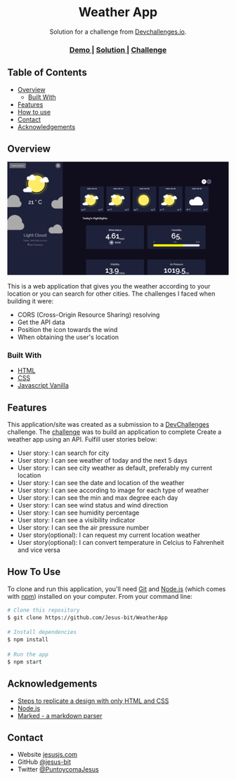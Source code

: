 <!-- Please update value in the {}  -->

<h1 align="center">Weather App</h1>

<div align="center">
   Solution for a challenge from  <a href="http://devchallenges.io" target="_blank">Devchallenges.io</a>.
</div>

<div align="center">
  <h3>
    <a href="https://jesus-bit.github.io/WeatherApp/">
      Demo
    </a>
    <span> | </span>
    <a href="https://jesus-bit.github.io/WeatherApp/">
      Solution
    </a>
    <span> | </span>
    <a href="https://devchallenges.io/challenges/mM1UIenRhK808W8qmLWv">
      Challenge
    </a>
  </h3>
</div>

<!-- TABLE OF CONTENTS -->

## Table of Contents

- [Overview](#overview)
  - [Built With](#built-with)
- [Features](#features)
- [How to use](#how-to-use)
- [Contact](#contact)
- [Acknowledgements](#acknowledgements)

<!-- OVERVIEW -->

## Overview

![screenshot](./assets/img/2021-09-22.png)

This is a web application that gives you the weather according to your location or you can search for other cities. The challenges I faced when building it were:

- CORS (Cross-Origin Resource Sharing) resolving
- Get the API data
- Position the icon towards the wind
- When obtaining the user's location

### Built With

<!-- This section should list any major frameworks that you built your project using. Here are a few examples.-->

- [HTML](https://developer.mozilla.org/es/docs/Web/HTML)
- [CSS](https://developer.mozilla.org/es/docs/Web/CSS)
- [Javascript Vanilla](https://developer.mozilla.org/es/docs/Web/JavaScript)

## Features

<!-- List the features of your application or follow the template. Don't share the figma file here :) -->

This application/site was created as a submission to a [DevChallenges](https://devchallenges.io/challenges) challenge. The [challenge](https://devchallenges.io/challenges/mM1UIenRhK808W8qmLWv) was to build an application to complete Create a weather app using an API. Fulfill user stories below:
* User story: I can search for city
* User story: I can see weather of today and the next 5 days
* User story: I can see city weather as default, preferably my current location
* User story: I can see the date and location of the weather
* User story: I can see according to image for each type of weather
* User story: I can see the min and max degree each day
* User story: I can see wind status and wind direction
* User story: I can see humidity percentage
* User story: I can see a visibility indicator
* User story: I can see the air pressure number
* User story(optional): I can request my current location weather
* User story(optional): I can convert temperature in Celcius to Fahrenheit and vice versa

## How To Use

<!-- Example: -->

To clone and run this application, you'll need [Git](https://git-scm.com) and [Node.js](https://nodejs.org/en/download/) (which comes with [npm](http://npmjs.com)) installed on your computer. From your command line:

```bash
# Clone this repository
$ git clone https://github.com/Jesus-bit/WeatherApp

# Install dependencies
$ npm install

# Run the app
$ npm start
```

## Acknowledgements

<!-- This section should list any articles or add-ons/plugins that helps you to complete the project. This is optional but it will help you in the future. For example: -->

- [Steps to replicate a design with only HTML and CSS](https://devchallenges-blogs.web.app/how-to-replicate-design/)
- [Node.js](https://nodejs.org/)
- [Marked - a markdown parser](https://github.com/chjj/marked)

## Contact

- Website [jesusjs.com](https://jesusjs.com)
- GitHub [@jesus-bit](https://github.com/Jesus-bit)
- Twitter [@PuntoycomaJesus](https://twitter.com/PuntoycomaJesus)
